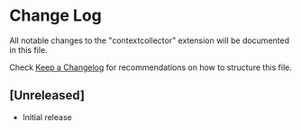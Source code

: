 # Change Log

All notable changes to the "contextcollector" extension will be documented in this file.

Check [Keep a Changelog](http://keepachangelog.com/) for recommendations on how to structure this file.

## [Unreleased]

- Initial release